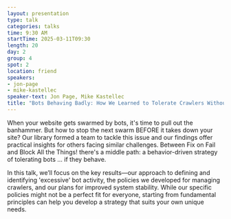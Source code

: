 ```yaml
---
layout: presentation
type: talk
categories: talks
time: 9:30 AM
startTime: 2025-03-11T09:30 
length: 20
day: 2
group: 4
spot: 2
location: friend
speakers:
- jon-page
- mike-kastellec
speaker-text: Jon Page, Mike Kastellec
title: "Bots Behaving Badly: How We Learned to Tolerate Crawlers Without Losing Our Minds"
---
```

When your website gets swarmed by bots, it's time to pull out the banhammer. But how to stop the next swarm BEFORE it takes down your site? Our library formed a team to tackle this issue and our findings offer practical insights for others facing similar challenges. Between Fix on Fail and Block All the Things! there's a middle path: a behavior-driven strategy of tolerating bots ... if they behave.

In this talk, we’ll focus on the key results—our approach to defining and identifying 'excessive' bot activity, the policies we developed for managing crawlers, and our plans for improved system stability. While our specific policies might not be a perfect fit for everyone, starting from fundamental principles can help you develop a strategy that suits your own unique needs.
